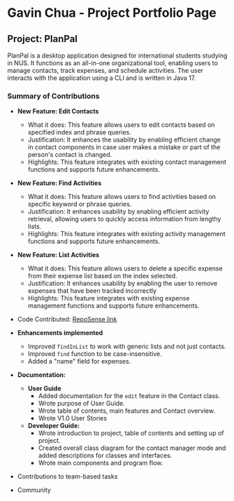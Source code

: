 # Gavin Chua - Project Portfolio Page

## Project: PlanPal
PlanPal is a desktop application designed for international students studying in NUS. It functions as an all-in-one organizational tool, enabling users to manage contacts, track expenses, and schedule activities. The user interacts with the application using a CLI and is written in Java 17.

### Summary of Contributions
* **New Feature: Edit Contacts**
    * What it does: This feature allows users to edit contacts based on specified index and phrase queries.
    * Justification: It enhances the usability by enabling efficient change in contact components in case user makes a mistake or part of the person's contact is changed.
    * Highlights: This feature integrates with existing contact management functions and supports future enhancements.

* **New Feature: Find Activities**
    * What it does: This feature allows users to find activities based on specific keyword or phrase queries.
    * Justification: It enhances usability by enabling efficient activity retrieval, allowing users to quickly access information from lengthy lists.
    * Highlights: This feature integrates with existing activity management functions and supports future enhancements.

* **New Feature: List Activities**
    * What it does: This feature allows users to delete a specific expense from their expense list based on the index selected.
    * Justification: It enhances usability by enabling the user to remove expenses that have been tracked incorrectly
    * Highlights: This feature integrates with existing expense management functions and supports future enhancements.


* Code Contributed: [RepoSense link](https://nus-cs2113-ay2425s1.github.io/tp-dashboard/?search=w14-2&sort=groupTitle&sortWithin=title&timeframe=commit&mergegroup=&groupSelect=groupByRepos&breakdown=true&checkedFileTypes=docs~functional-code~test-code~other&since=2024-09-20&tabOpen=true&tabType=zoom&zA=parasytezz&zR=AY2425S1-CS2113-W14-2%2Ftp%5Bmaster%5D&zACS=90.54285714285714&zS=2024-09-20&zFS=w14-2&zU=2024-10-28&zMG=false&zFTF=commit&zFGS=groupByRepos&zFR=false)


* **Enhancements implemented**
    * Improved `findInList` to work with generic lists and not just contacts.
    * Improved `find` function to be case-insensitive.
    * Added a "name" field for expenses.


* **Documentation:**
    * **User Guide**
        * Added documentation for the `edit` feature in the Contact class.
        * Wrote purpose of User Guide.
        * Wrote table of contents, main features and Contact overview.
        * Wrote V1.0 User Stories
    * **Developer Guide:**
        * Wrote introduction to project, table of contents and setting up of project.
        * Created overall class diagram for the contact manager mode and added descriptions for classes and interfaces.
        * Wrote main components and program flow.
      


* Contributions to team-based tasks


* Community
